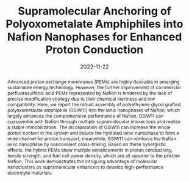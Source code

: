 ---
title: Supramolecular Anchoring of Polyoxometalate Amphiphiles into Nafion Nanophases for Enhanced Proton Conduction
authors:
- Haibo He
- 朱有亮
- Tingting Li
- Shihao Song
- Liang Zhai
- Xiang Li
- Lixin Wu
- Haolong Li
date: '2022-11-22'
doi: 10.1021/acsnano.2c08614
publish_types: ['期刊文章']
publication: ACS Nano
publication_short: ACS Nano
abstract: Advanced proton exchange membranes (PEMs) are highly desirable  in emerging sustainable energy technology. However, the further  improvement of commercial perfluorosulfonic acid PEMs represented by  Nafion is hindered by the lack of precise modification strategy due to  their chemical inertness and low compatibility. Here, we report the  robust assembly of polyethylene glycol grafted polyoxometalate  amphiphile (GSiW11) into the ionic nanophases of Nafion, which largely  enhances the comprehensive performance of Nafion. GSiW11 can coassemble  with Nafion through multiple supramolecular interactions and realize a  stable immobilization. The incorporation of GSiW11 can increase the  whole proton content in the system and induce the hydrated ionic  nanophase to form a wide channel for proton transport; meanwhile, GSiW11  can reinforce the Nafion ionic nanophase by noncovalent cross-linking.  Based on these synergistic effects, the hybrid PEMs show multiple  enhancements in proton conductivity, tensile strength, and fuel cell  power density, which are all superior to the pristine Nafion. This work  demonstrates the intriguing advantage of molecular nanoclusters as  supramolecular enhancers to develop high-performance electrolyte  materials.
url_pdf: https://doi.org/10.1021/acsnano.2c08614
---